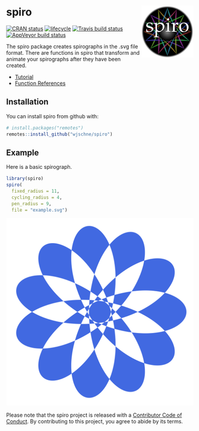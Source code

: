 
<!-- README.md is generated from README.Rmd. Please edit that file -->

# spiro <img src="man/figures/logo.svg" align="right" height=140/>

[![CRAN
status](https://www.r-pkg.org/badges/version/spiro)](https://cran.r-project.org/package=spiro)
[![lifecycle](https://img.shields.io/badge/lifecycle-maturing-blue.svg)](https://www.tidyverse.org/lifecycle/#maturing)
[![Travis build
status](https://travis-ci.org/wjschne/spiro.svg?branch=master)](https://travis-ci.org/wjschne/spiro)
[![AppVeyor build
status](https://ci.appveyor.com/api/projects/status/github/wjschne/spiro?branch=master&svg=true)](https://ci.appveyor.com/project/wjschne/spiro)

The spiro package creates spirographs in the .svg file format. There are
functions in spiro that transform and animate your spirographs after
they have been created.

  - [Tutorial](https://wjschne.github.io/spiro/articles/spirograph.html)
  - [Function
    References](https://wjschne.github.io/spiro/reference/index.html)

## Installation

You can install spiro from github with:

``` r
# install.packages("remotes")
remotes::install_github("wjschne/spiro")
```

## Example

Here is a basic spirograph.

``` r
library(spiro)
spiro(
  fixed_radius = 11, 
  cycling_radius = 4, 
  pen_radius = 9, 
  file = "example.svg") 
```

![](man/figures/example.svg)<!-- -->

Please note that the spiro project is released with a [Contributor Code
of Conduct](CODE_OF_CONDUCT.md). By contributing to this project, you
agree to abide by its terms.
